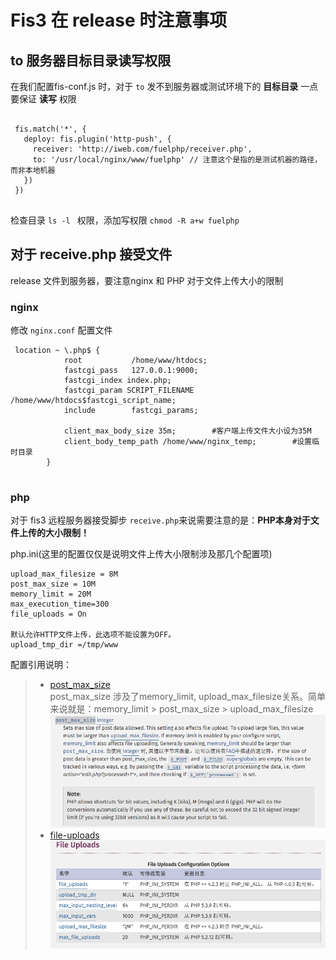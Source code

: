 # Fis3 在 release 时注意事项

## to 服务器目标目录读写权限

在我们配置fis-conf.js 时，对于 `to` 发不到服务器或测试环境下的 **目标目录** 一点要保证 **读写** 权限

```

 fis.match('*', {
   deploy: fis.plugin('http-push', {
     receiver: 'http://iweb.com/fuelphp/receiver.php',
     to: '/usr/local/nginx/www/fuelphp' // 注意这个是指的是测试机器的路径，而非本地机器
   })
 })
 
```

检查目录 `ls -l ` 权限，添加写权限 `chmod -R a+w fuelphp`


## 对于 receive.php 接受文件

release 文件到服务器，要注意nginx 和 PHP 对于文件上传大小的限制
### nginx
修改 `nginx.conf` 配置文件    

```
 location ~ \.php$ {
            root           /home/www/htdocs;
            fastcgi_pass   127.0.0.1:9000;
            fastcgi_index index.php;
            fastcgi_param SCRIPT_FILENAME /home/www/htdocs$fastcgi_script_name;
            include        fastcgi_params;

            client_max_body_size 35m;        #客户端上传文件大小设为35M
            client_body_temp_path /home/www/nginx_temp;        #设置临时目录
        }
        
```

### php
对于 fis3 远程服务器接受脚步 `receive.php`来说需要注意的是：**PHP本身对于文件上传的大小限制！**    

php.ini(这里的配置仅仅是说明文件上传大小限制涉及那几个配置项)   

```
upload_max_filesize = 8M 
post_max_size = 10M 
memory_limit = 20M
max_execution_time=300
file_uploads = On

默认允许HTTP文件上传，此选项不能设置为OFF。
upload_tmp_dir =/tmp/www

``` 
配置引用说明：
> * [post_max_size](http://php.net/manual/zh/ini.core.php#ini.post-max-size)    
> post_max_size 涉及了memory_limit, upload_max_filesize关系。简单来说就是：memory_limit > post_max_size > upload_max_filesize      
> ![post_max_size](1.png)
> * [file-uploads](http://php.net/manual/zh/ini.core.php#ini.file-uploads)    
> ![file_uploads](2.png)

